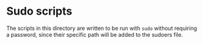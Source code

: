 # Sudo scripts

The scripts in this directory are written to be run with `sudo` without requiring a password, since their specific path
will be added to the sudoers file.